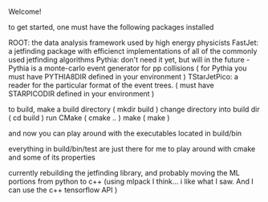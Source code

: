 Welcome!

to get started, one must have the following packages installed

ROOT: the data analysis framework used by high energy physicists
FastJet: a jetfinding package with efficienct implementations of
         all of the commonly used jetfinding algorithms
Pythia: don't need it yet, but will in the future - Pythia is a 
        monte-carlo event generator for pp collisions
        ( for Pythia you must have PYTHIA8DIR defined in your environment )
TStarJetPico: a reader for the particular format of the event trees. 
        ( must have STARPICODIR defined in your environment )

to build, make a build directory ( mkdir build )
change directory into build dir  ( cd build )
run CMake                        ( cmake .. )
make                             ( make )

and now you can play around with the executables located in 
build/bin

everything in build/bin/test are just there for me to play around with
cmake and some of its properties

currently rebuilding the jetfinding library, and probably moving the 
ML portions from python to c++ (using mlpack I think... i like what 
I saw. And I can use the c++ tensorflow API )
